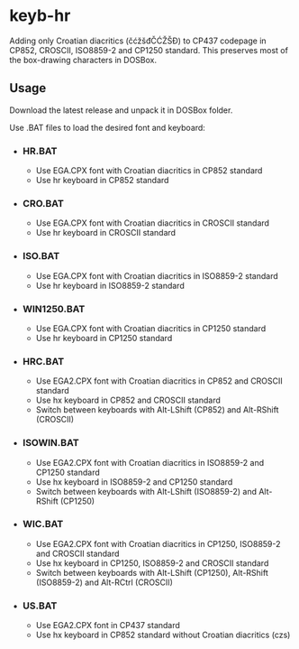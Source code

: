 # keyb-hr
Adding only Croatian diacritics (čćžšđČĆŽŠĐ) to CP437 codepage in CP852, CROSCII, ISO8859-2 and CP1250 standard. This preserves most of the box-drawing characters in DOSBox.

## Usage
Download the latest release and unpack it in DOSBox folder.

Use .BAT files to load the desired font and keyboard:

- ### HR.BAT
     - Use EGA.CPX font with Croatian diacritics in CP852 standard
     - Use hr keyboard in CP852 standard
- ### CRO.BAT
     - Use EGA.CPX font with Croatian diacritics in CROSCII standard
     - Use hr keyboard in CROSCII standard
- ### ISO.BAT
     - Use EGA.CPX font with Croatian diacritics in ISO8859-2 standard
     - Use hr keyboard in ISO8859-2 standard
- ### WIN1250.BAT
     - Use EGA.CPX font with Croatian diacritics in CP1250 standard
     - Use hr keyboard in CP1250 standard
- ### HRC.BAT
     - Use EGA2.CPX font with Croatian diacritics in CP852 and CROSCII standard
     - Use hx keyboard in CP852 and CROSCII standard
     - Switch between keyboards with Alt-LShift (CP852) and Alt-RShift (CROSCII)
- ### ISOWIN.BAT
     - Use EGA2.CPX font with Croatian diacritics in ISO8859-2 and CP1250 standard
     - Use hx keyboard in ISO8859-2 and CP1250 standard
     - Switch between keyboards with Alt-LShift (ISO8859-2) and Alt-RShift (CP1250)
- ### WIC.BAT
     - Use EGA2.CPX font with Croatian diacritics in CP1250, ISO8859-2 and CROSCII standard
     - Use hx keyboard in CP1250, ISO8859-2 and CROSCII standard
     - Switch between keyboards with Alt-LShift (CP1250), Alt-RShift (ISO8859-2) and Alt-RCtrl (CROSCII)
- ### US.BAT
     - Use EGA2.CPX font in CP437 standard
     - Use hx keyboard in CP852 standard without Croatian diacritics (czs)
